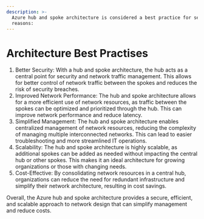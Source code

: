 ```yaml
---
description: >-
  Azure hub and spoke architecture is considered a best practice for several
  reasons:
---
```


# Architecture Best Practises



1. Better Security: With a hub and spoke architecture, the hub acts as a central point for security and network traffic management. This allows for better control of network traffic between the spokes and reduces the risk of security breaches.
2. Improved Network Performance: The hub and spoke architecture allows for a more efficient use of network resources, as traffic between the spokes can be optimized and prioritized through the hub. This can improve network performance and reduce latency.
3. Simplified Management: The hub and spoke architecture enables centralized management of network resources, reducing the complexity of managing multiple interconnected networks. This can lead to easier troubleshooting and more streamlined IT operations.
4. Scalability: The hub and spoke architecture is highly scalable, as additional spokes can be added as needed without impacting the central hub or other spokes. This makes it an ideal architecture for growing organizations or those with changing needs.
5. Cost-Effective: By consolidating network resources in a central hub, organizations can reduce the need for redundant infrastructure and simplify their network architecture, resulting in cost savings.

Overall, the Azure hub and spoke architecture provides a secure, efficient, and scalable approach to network design that can simplify management and reduce costs.
